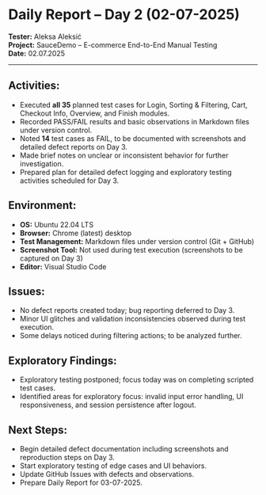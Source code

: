 # Daily Report – Day 2 (02-07-2025)

**Tester:** Aleksa Aleksić  
**Project:** SauceDemo – E-commerce End-to-End Manual Testing  
**Date:** 02.07.2025

---

## Activities:
- Executed **all 35** planned test cases for Login, Sorting & Filtering, Cart, Checkout Info, Overview, and Finish modules.  
- Recorded PASS/FAIL results and basic observations in Markdown files under version control.  
- Noted **14** test cases as FAIL, to be documented with screenshots and detailed defect reports on Day 3.  
- Made brief notes on unclear or inconsistent behavior for further investigation.  
- Prepared plan for detailed defect logging and exploratory testing activities scheduled for Day 3.  

## Environment:
- **OS:** Ubuntu 22.04 LTS  
- **Browser:** Chrome (latest) desktop  
- **Test Management:** Markdown files under version control (Git + GitHub)  
- **Screenshot Tool:** Not used during test execution (screenshots to be captured on Day 3)  
- **Editor:** Visual Studio Code  

## Issues:
- No defect reports created today; bug reporting deferred to Day 3.  
- Minor UI glitches and validation inconsistencies observed during test execution.  
- Some delays noticed during filtering actions; to be analyzed further.  

## Exploratory Findings:
- Exploratory testing postponed; focus today was on completing scripted test cases.  
- Identified areas for exploratory focus: invalid input error handling, UI responsiveness, and session persistence after logout.

## Next Steps:
- Begin detailed defect documentation including screenshots and reproduction steps on Day 3.  
- Start exploratory testing of edge cases and UI behaviors.  
- Update GitHub Issues with defects and observations.  
- Prepare Daily Report for 03-07-2025.

